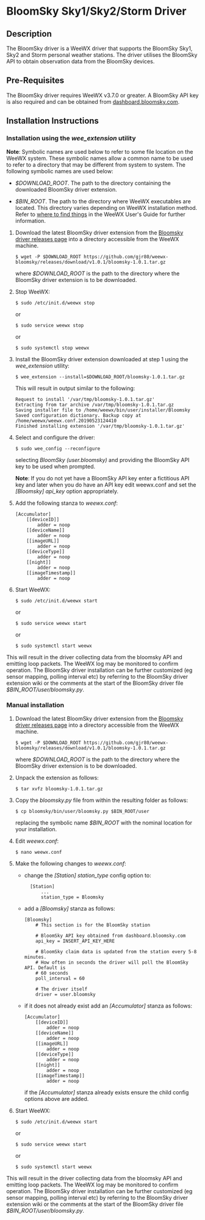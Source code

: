 # BloomSky Sky1/Sky2/Storm Driver #

## Description ##

The BloomSky driver is a WeeWX driver that supports the BloomSky Sky1, Sky2 and Storm personal weather stations. The driver utilises the BloomSky API to obtain observation data from the BloomSky devices.

## Pre-Requisites ##

The BloomSky driver requires WeeWX v3.7.0 or greater. A BloomSky API key is also required and can be obtained from [dashboard.bloomsky.com](dashboard.bloomsky.com).

## Installation Instructions ##

### Installation using the *wee_extension* utility ###

**Note**:   Symbolic names are used below to refer to some file location on the WeeWX system. These symbolic names allow a common name to be used to refer to a directory that may be different from system to system. The following symbolic names are used below:

-   *$DOWNLOAD_ROOT*. The path to the directory containing the downloaded BloomSky driver extension.

-   *$BIN_ROOT*. The path to the directory where WeeWX executables are located. This directory varies depending on WeeWX installation method. Refer to [where to find things](http://weewx.com/docs/usersguide.htm#Where_to_find_things) in the WeeWX User's Guide for further information.

1.  Download the latest BloomSky driver extension from the [Bloomsky driver releases page](https://github.com/gjr80/weewx-bloomsky/releases) into a directory accessible from the WeeWX machine.

        $ wget -P $DOWNLOAD_ROOT https://github.com/gjr80/weewx-bloomsky/releases/download/v1.0.1/bloomsky-1.0.1.tar.gz

    where *$DOWNLOAD_ROOT* is the path to the directory where the BloomSky driver extension is to be downloaded.

1.  Stop WeeWX:

        $ sudo /etc/init.d/weewx stop

    or

        $ sudo service weewx stop
        
    or
    
        $ sudo systemctl stop weewx

1.  Install the BloomSky driver extension downloaded at step 1 using the *wee_extension* utility:

        $ wee_extension --install=$DOWNLOAD_ROOT/bloomsky-1.0.1.tar.gz

    This will result in output similar to the following:

        Request to install '/var/tmp/bloomsky-1.0.1.tar.gz'
        Extracting from tar archive /var/tmp/bloomsky-1.0.1.tar.gz
        Saving installer file to /home/weewx/bin/user/installer/Bloomsky
        Saved configuration dictionary. Backup copy at /home/weewx/weewx.conf.20190523124410
        Finished installing extension '/var/tmp/bloomsky-1.0.1.tar.gz'

1.  Select and configure the driver:

        $ sudo wee_config --reconfigure

    selecting *BloomSky (user.bloomsky)* and providing the BloomSky API key to be used when prompted.
    
    **Note**: If you do not yet have a BloomSky API key enter a fictitious API key and later when you do have an API key edit weewx.conf and set the *[Bloomsky] api_key* option appropriately.

1.  Add the following stanza to *weewx.conf*:

        [Accumulator]
            [[deviceID]]
                adder = noop
            [[deviceName]]
                adder = noop
            [[imageURL]]
                adder = noop
            [[deviceType]]
                adder = noop
            [[night]]
                adder = noop
            [[imageTimestamp]]
                adder = noop

1.  Start WeeWX:

        $ sudo /etc/init.d/weewx start

    or

        $ sudo service weewx start
        
    or
    
        $ sudo systemctl start weewx

This will result in the driver collecting data from the bloomsky API and emitting loop packets. The WeeWX log may be monitored to confirm operation. The BloomSky driver installation can be further customized (eg sensor mapping,
polling interval etc) by referring to the BloomSky driver extension wiki or the comments at the start of the BloomSky driver file *$BIN_ROOT/user/bloomsky.py*.

### Manual installation ###

1.  Download the latest BloomSky driver extension from the [Bloomsky driver releases page](https://github.com/gjr80/weewx-bloomsky/releases) into a directory accessible from the WeeWX machine.

        $ wget -P $DOWNLOAD_ROOT https://github.com/gjr80/weewx-bloomsky/releases/download/v1.0.1/bloomsky-1.0.1.tar.gz

    where *$DOWNLOAD_ROOT* is the path to the directory where the BloomSky driver extension is to be downloaded.

1.  Unpack the extension as follows:

        $ tar xvfz bloomsky-1.0.1.tar.gz

1.  Copy the *bloomsky.py* file from within the resulting folder as follows:

        $ cp bloomsky/bin/user/bloomsky.py $BIN_ROOT/user

    replacing the symbolic name *$BIN_ROOT* with the nominal location for your installation.

1.  Edit *weewx.conf*:

        $ nano weewx.conf

1.  Make the following changes to *weewx.conf*:

    - change the *[Station] station_type* config option to:

            [Station]
                ...
                station_type = Bloomsky

    -   add a *[Bloomsky]* stanza as follows:

            [Bloomsky]
                # This section is for the BloomSky station
    
                # BloomSky API key obtained from dashboard.bloomsky.com
                api_key = INSERT_API_KEY_HERE
    
                # BloomSky claim data is updated from the station every 5-8 minutes.
                # How often in seconds the driver will poll the BloomSky API. Default is
                # 60 seconds
                poll_interval = 60
    
                # The driver itself
                driver = user.bloomsky

    -   if it does not already exist add an *[Accumulator]* stanza as follows:

            [Accumulator]
                [[deviceID]]
                    adder = noop
                [[deviceName]]
                    adder = noop
                [[imageURL]]
                    adder = noop
                [[deviceType]]
                    adder = noop
                [[night]]
                    adder = noop
                [[imageTimestamp]]
                    adder = noop

        if the *[Accumulator]* stanza already exists ensure the child config options above are added.

1.  Start WeeWX:

        $ sudo /etc/init.d/weewx start

    or

        $ sudo service weewx start
        
    or
    
        $ sudo systemctl start weewx

This will result in the driver collecting data from the bloomsky API and emitting loop packets. The WeeWX log may be monitored to confirm operation. The BloomSky driver installation can be further customized (eg sensor mapping,
polling interval etc) by referring to the BloomSky driver extension wiki or the comments at the start of the BloomSky driver file *$BIN_ROOT/user/bloomsky.py*.
